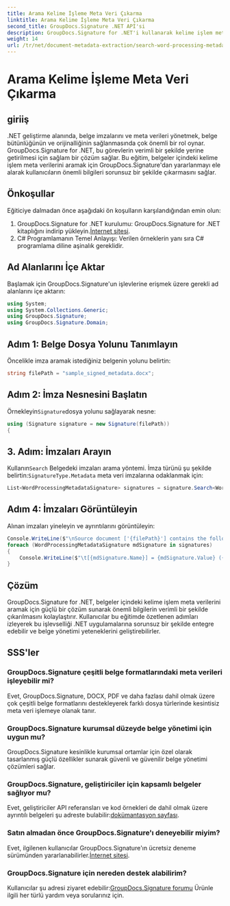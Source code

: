 ```yaml
---
title: Arama Kelime İşleme Meta Veri Çıkarma
linktitle: Arama Kelime İşleme Meta Veri Çıkarma
second_title: GroupDocs.Signature .NET API'si
description: GroupDocs.Signature for .NET'i kullanarak kelime işlem meta verilerini nasıl arayacağınızı öğrenin. Belge yönetimini kolaylıkla geliştirin.
weight: 14
url: /tr/net/document-metadata-extraction/search-word-processing-metadata-extraction/
---
```


# Arama Kelime İşleme Meta Veri Çıkarma

## giriiş
.NET geliştirme alanında, belge imzalarını ve meta verileri yönetmek, belge bütünlüğünün ve orijinalliğinin sağlanmasında çok önemli bir rol oynar. GroupDocs.Signature for .NET, bu görevlerin verimli bir şekilde yerine getirilmesi için sağlam bir çözüm sağlar. Bu eğitim, belgeler içindeki kelime işlem meta verilerini aramak için GroupDocs.Signature'dan yararlanmayı ele alarak kullanıcıların önemli bilgileri sorunsuz bir şekilde çıkarmasını sağlar.
## Önkoşullar
Eğiticiye dalmadan önce aşağıdaki ön koşulların karşılandığından emin olun:
1.  GroupDocs.Signature for .NET kurulumu: GroupDocs.Signature for .NET kitaplığını indirip yükleyin.[İnternet sitesi](https://releases.groupdocs.com/signature/net/).
2. C# Programlamanın Temel Anlayışı: Verilen örneklerin yanı sıra C# programlama diline aşinalık gereklidir.

## Ad Alanlarını İçe Aktar
Başlamak için GroupDocs.Signature'un işlevlerine erişmek üzere gerekli ad alanlarını içe aktarın:
```csharp
using System;
using System.Collections.Generic;
using GroupDocs.Signature;
using GroupDocs.Signature.Domain;
```
## Adım 1: Belge Dosya Yolunu Tanımlayın
Öncelikle imza aramak istediğiniz belgenin yolunu belirtin:
```csharp
string filePath = "sample_signed_metadata.docx";
```
## Adım 2: İmza Nesnesini Başlatın
 Örnekleyin`Signature`dosya yolunu sağlayarak nesne:
```csharp
using (Signature signature = new Signature(filePath))
{
```
## 3. Adım: İmzaları Arayın
 Kullanın`Search` Belgedeki imzaları arama yöntemi. İmza türünü şu şekilde belirtin:`SignatureType.Metadata` meta veri imzalarına odaklanmak için:
```csharp
List<WordProcessingMetadataSignature> signatures = signature.Search<WordProcessingMetadataSignature>(SignatureType.Metadata);
```
## Adım 4: İmzaları Görüntüleyin
Alınan imzaları yineleyin ve ayrıntılarını görüntüleyin:
```csharp
Console.WriteLine($"\nSource document ['{filePath}'] contains the following signatures:");
foreach (WordProcessingMetadataSignature mdSignature in signatures)
{
    Console.WriteLine($"\t[{mdSignature.Name}] = {mdSignature.Value} ({mdSignature.Type})");
}
```

## Çözüm
GroupDocs.Signature for .NET, belgeler içindeki kelime işlem meta verilerini aramak için güçlü bir çözüm sunarak önemli bilgilerin verimli bir şekilde çıkarılmasını kolaylaştırır. Kullanıcılar bu eğitimde özetlenen adımları izleyerek bu işlevselliği .NET uygulamalarına sorunsuz bir şekilde entegre edebilir ve belge yönetimi yeteneklerini geliştirebilirler.
## SSS'ler
### GroupDocs.Signature çeşitli belge formatlarındaki meta verileri işleyebilir mi?
Evet, GroupDocs.Signature, DOCX, PDF ve daha fazlası dahil olmak üzere çok çeşitli belge formatlarını destekleyerek farklı dosya türlerinde kesintisiz meta veri işlemeye olanak tanır.
### GroupDocs.Signature kurumsal düzeyde belge yönetimi için uygun mu?
GroupDocs.Signature kesinlikle kurumsal ortamlar için özel olarak tasarlanmış güçlü özellikler sunarak güvenli ve güvenilir belge yönetimi çözümleri sağlar.
### GroupDocs.Signature, geliştiriciler için kapsamlı belgeler sağlıyor mu?
 Evet, geliştiriciler API referansları ve kod örnekleri de dahil olmak üzere ayrıntılı belgeleri şu adreste bulabilir:[dokümantasyon sayfası](https://tutorials.groupdocs.com/signature/net/).
### Satın almadan önce GroupDocs.Signature'ı deneyebilir miyim?
 Evet, ilgilenen kullanıcılar GroupDocs.Signature'ın ücretsiz deneme sürümünden yararlanabilirler.[İnternet sitesi](https://releases.groupdocs.com/).
### GroupDocs.Signature için nereden destek alabilirim?
 Kullanıcılar şu adresi ziyaret edebilir:[GroupDocs.Signature forumu](https://forum.groupdocs.com/c/signature/13) Ürünle ilgili her türlü yardım veya sorularınız için.